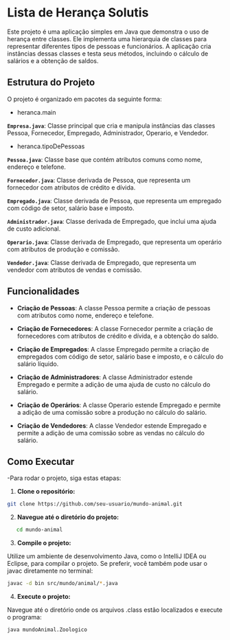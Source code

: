 # Lista de Herança Solutis

Este projeto é uma aplicação simples em Java que demonstra o uso de herança entre classes. Ele implementa uma hierarquia de classes para representar diferentes tipos de pessoas e funcionários. A aplicação cria instâncias dessas classes e testa seus métodos, incluindo o cálculo de salários e a obtenção de saldos.

## Estrutura do Projeto
O projeto é organizado em pacotes da seguinte forma:

- heranca.main

**`Empresa.java`**: Classe principal que cria e manipula instâncias das classes Pessoa, Fornecedor, Empregado, Administrador, Operario, e Vendedor.
  
- heranca.tipoDePessoas

**`Pessoa.java`**: Classe base que contém atributos comuns como nome, endereço e telefone.

**`Fornecedor.java`**: Classe derivada de Pessoa, que representa um fornecedor com atributos de crédito e dívida.

**`Empregado.java`**: Classe derivada de Pessoa, que representa um empregado com código de setor, salário base e imposto.

**`Administrador.java`**: Classe derivada de Empregado, que inclui uma ajuda de custo adicional.

**`Operario.java`**: Classe derivada de Empregado, que representa um operário com atributos de produção e comissão.

**`Vendedor.java`**: Classe derivada de Empregado, que representa um vendedor com atributos de vendas e comissão.

## Funcionalidades
- **Criação de Pessoas**: A classe Pessoa permite a criação de pessoas com atributos como nome, endereço e telefone.
  
- **Criação de Fornecedores**: A classe Fornecedor permite a criação de fornecedores com atributos de crédito e dívida, e a obtenção do saldo.

- **Criação de Empregados**: A classe Empregado permite a criação de empregados com código de setor, salário base e imposto, e o cálculo do salário líquido.

- **Criação de Administradores**: A classe Administrador estende Empregado e permite a adição de uma ajuda de custo no cálculo do salário.

- **Criação de Operários**: A classe Operario estende Empregado e permite a adição de uma comissão sobre a produção no cálculo do salário.

- **Criação de Vendedores**: A classe Vendedor estende Empregado e permite a adição de uma comissão sobre as vendas no cálculo do salário.

## Como Executar
-Para rodar o projeto, siga estas etapas:

1. **Clone o repositório:**

```bash
git clone https://github.com/seu-usuario/mundo-animal.git
```

2. **Navegue até o diretório do projeto:**

```bash
   cd mundo-animal
````

3. **Compile o projeto:**

Utilize um ambiente de desenvolvimento Java, como o IntelliJ IDEA ou Eclipse, para compilar o projeto. Se preferir, você também pode usar o javac diretamente no terminal:

```bash
javac -d bin src/mundo/animal/*.java
```
4. **Execute o projeto:**

Navegue até o diretório onde os arquivos .class estão localizados e execute o programa:

```bash
java mundoAnimal.Zoologico
```


